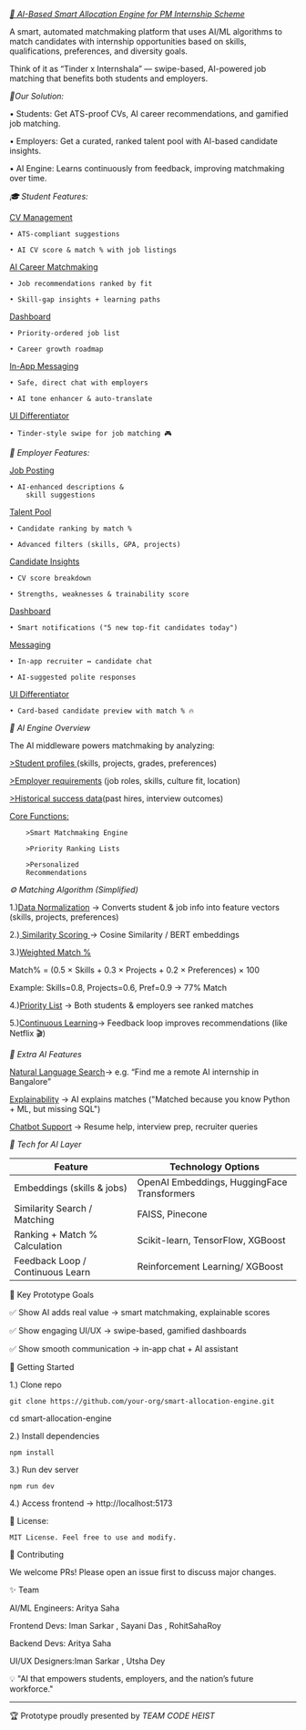 
*<ins>🤖 AI-Based Smart Allocation Engine for PM Internship Scheme</ins>*

A smart, automated matchmaking platform that uses AI/ML algorithms to match candidates with internship opportunities based on skills, qualifications, preferences, and diversity goals.

Think of it as “Tinder x Internshala” — swipe-based, AI-powered job matching that benefits both students and employers.

*🚀Our Solution:*


• Students: Get ATS-proof CVs, AI career recommendations, and gamified job matching.

• Employers: Get a curated, ranked talent pool with AI-based candidate insights.

• AI Engine: Learns continuously from feedback, improving matchmaking over time.


*🎓 Student Features:*


<ins>CV Management</ins>

    • ATS-compliant suggestions

    • AI CV score & match % with job listings

<ins>AI Career Matchmaking</ins>

    • Job recommendations ranked by fit

    • Skill-gap insights + learning paths

<ins>Dashboard</ins>

    • Priority-ordered job list

    • Career growth roadmap


<ins>In-App Messaging</ins>

    • Safe, direct chat with employers

    • AI tone enhancer & auto-translate

<ins>UI Differentiator</ins>

    • Tinder-style swipe for job matching 🎮

*🏢 Employer Features:*


<ins>Job Posting</ins>

    • AI-enhanced descriptions &  
        skill suggestions

<ins>Talent Pool</ins>

    • Candidate ranking by match %

    • Advanced filters (skills, GPA, projects)

<ins>Candidate Insights</ins>

    • CV score breakdown

    • Strengths, weaknesses & trainability score

<ins>Dashboard</ins>

    • Smart notifications ("5 new top-fit candidates today")

<ins>Messaging</ins>

    • In-app recruiter ↔ candidate chat

    • AI-suggested polite responses

<ins>UI Differentiator</ins>

    • Card-based candidate preview with match % 🔥

*🔮 AI Engine Overview*


The AI middleware powers matchmaking by analyzing:

<ins>>Student profiles </ins>(skills, projects, grades, preferences)

<ins>>Employer requirements</ins> (job roles, skills, culture fit, location)

<ins>>Historical success data</ins>(past hires, interview outcomes)

<ins>Core Functions:</ins>

        >Smart Matchmaking Engine

        >Priority Ranking Lists

        >Personalized  
        Recommendations

*⚙ Matching Algorithm (Simplified)*


1.)<ins>Data Normalization</ins> → Converts student & job info into feature vectors (skills, projects, preferences)

2.)<ins> Similarity Scoring </ins>→ Cosine Similarity / BERT embeddings

3.)<ins>Weighted Match %</ins>

Match% = (0.5 × Skills + 0.3 × Projects + 0.2 × Preferences) × 100

Example: Skills=0.8, Projects=0.6, Pref=0.9 → 77% Match

4.)<ins>Priority List</ins> → Both students & employers see ranked matches

5.)<ins>Continuous Learning</ins>→ Feedback loop improves recommendations (like Netflix 🎬)

*🔑 Extra AI Features*

<ins>Natural Language Search</ins>→ e.g. “Find me a remote AI internship in Bangalore”

<ins>Explainability</ins> → AI explains matches ("Matched because you know Python + ML, but missing SQL")

<ins>Chatbot Support</ins> → Resume help, interview prep, recruiter queries

*🔧 Tech for AI Layer*

| Feature                          | Technology Options                          |
|----------------------------------|------------------------------------------   |
| Embeddings (skills & jobs)       | OpenAI Embeddings, HuggingFace Transformers |
| Similarity Search / Matching     | FAISS, Pinecone                             |
| Ranking + Match % Calculation    | Scikit-learn, TensorFlow, XGBoost           |                    
| Feedback Loop / Continuous Learn | Reinforcement Learning/ XGBoost             |


📌 Key Prototype Goals

✅ Show AI adds real value → smart matchmaking, explainable scores

✅ Show engaging UI/UX → swipe-based, gamified dashboards

✅ Show smooth communication → in-app chat + AI assistant


🚀 Getting Started

1.) Clone repo

    git clone https://github.com/your-org/smart-allocation-engine.git
cd smart-allocation-engine

2.) Install dependencies

    npm install

3.) Run dev server

    npm run dev

4.) Access frontend → http://localhost:5173

📜 License:

    MIT License. Feel free to use and modify.

🤝 Contributing

We welcome PRs! Please open an issue first to discuss major changes.

✨ Team

AI/ML Engineers: Aritya Saha

Frontend Devs: Iman Sarkar , Sayani Das , RohitSahaRoy

Backend Devs: Aritya Saha

UI/UX Designers:Iman Sarkar , Utsha Dey

💡 "AI that empowers students, employers, and the nation’s future workforce."

----
🏆 Prototype proudly presented by *TEAM CODE HEIST*

